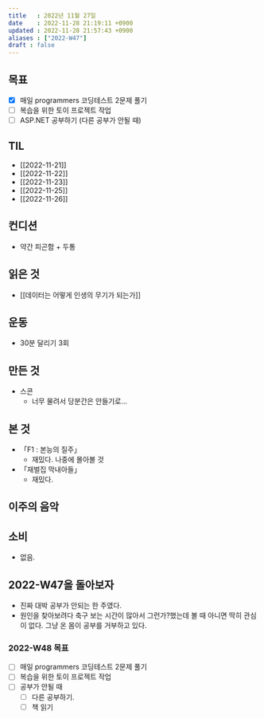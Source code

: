 ```yaml
---
title   : 2022년 11월 27일 
date    : 2022-11-28 21:19:11 +0900
updated : 2022-11-28 21:57:43 +0900
aliases : ["2022-W47"] 
draft : false
---
```

## 목표
- [x] 매일 programmers 코딩테스트 2문제 풀기
- [ ] 복습을 위한 토이 프로젝트 작업
- [ ] ASP.NET 공부하기 (다른 공부가 안될 때)

## TIL
- [[2022-11-21]]
- [[2022-11-22]]
- [[2022-11-23]]
- [[2022-11-25]]
- [[2022-11-26]]

## 컨디션
- 약간 피곤함 + 두통

## 읽은 것
- [[데이터는 어떻게 인생의 무기가 되는가]]

## 운동
- 30분 달리기 3회

## 만든 것
- 스콘
	- 너무 물려서 당분간은 안들기로...

## 본 것
- 「F1 : 본능의 질주」 
  - 재밌다. 나중에 몰아볼 것
- 「재벌집 막내아들」 
	- 재밌다.


## 이주의 음악

## 소비
- 없음.

## 2022-W47을 돌아보자
- 진짜 대박 공부가 안되는 한 주였다.
- 원인을 찾아보려다 축구 보는 시간이 많아서 그런가?했는데 볼 때 아니면 딱히 관심이 없다. 그냥 온 몸이 공부를 거부하고 있다.

### 2022-W48 목표
- [ ] 매일 programmers 코딩테스트 2문제 풀기
- [ ] 복습을 위한 토이 프로젝트 작업
- [ ] 공부가 안될 때
	- [ ] 다른 공부하기.
	- [ ] 책 읽기